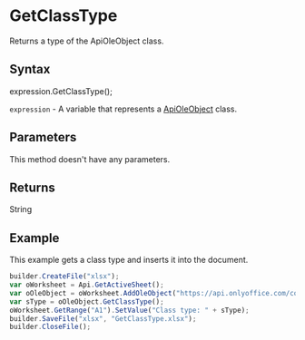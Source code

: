 # GetClassType

Returns a type of the ApiOleObject class.

## Syntax

expression.GetClassType();

`expression` - A variable that represents a [ApiOleObject](../ApiOleObject.md) class.

## Parameters

This method doesn't have any parameters.

## Returns

String

## Example

This example gets a class type and inserts it into the document.

```javascript
builder.CreateFile("xlsx");
var oWorksheet = Api.GetActiveSheet();
var oOleObject = oWorksheet.AddOleObject("https://api.onlyoffice.com/content/img/docbuilder/examples/ole-object-image.png", 130 * 36000, 90 * 36000, "https://youtu.be/SKGz4pmnpgY", "asc.{38E022EA-AD92-45FC-B22B-49DF39746DB4}", 0, 2 * 36000, 4, 3 * 36000);
var sType = oOleObject.GetClassType();
oWorksheet.GetRange("A1").SetValue("Class type: " + sType);
builder.SaveFile("xlsx", "GetClassType.xlsx");
builder.CloseFile();
```